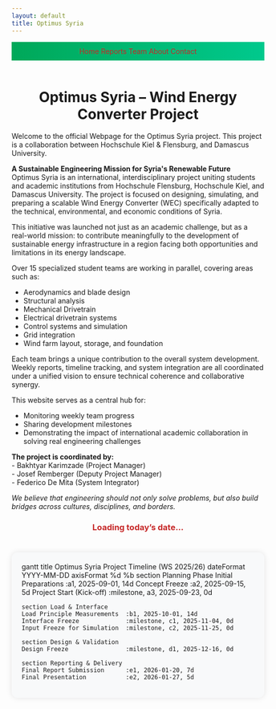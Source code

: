 ```yaml
---
layout: default
title: Optimus Syria
---
```


<link rel="stylesheet" href="assets/style.css">

<head>
  <meta charset="UTF-8">
  <title>Optimus Syria WEC</title>


  <script type="module">
    import mermaid from 'https://cdn.jsdelivr.net/npm/mermaid@10/dist/mermaid.esm.min.mjs';
    mermaid.initialize({ startOnLoad: true });
  </script>

  
  <style>
    .mermaid {
      margin: 40px auto;
      max-width: 1000px;
      background-color: #f8f9fa;
      border-radius: 12px;
      padding: 20px;
      box-shadow: 0 0 12px rgba(0, 0, 0, 0.1);
      overflow-x: auto;
    }

    .mermaid svg .titleText {
      fill: #28a745 !important;
      font-size: 18px;
      font-weight: bold;
    }

    a {
      color: #c62828;
      text-decoration: none;
    }

    a:hover {
      text-decoration: underline;
    }

    footer {
      display: none;
    }
  </style>
</head>

<body>


  <div style="text-align:center; background:linear-gradient(90deg, #00a859, #00c98d); padding:10px;">
    <a href="index.html">Home</a>
    <a href="week1.html">Reports</a>
    <a href="team.html">Team</a>
    <a href="about.html">About</a>
    <a href="contact.html">Contact</a>
  </div>

  <br>

  
  <h1 style="text-align:center;">Optimus Syria – Wind Energy Converter Project</h1>

  <p>
    Welcome to the official Webpage for the Optimus Syria project. This project is a collaboration between Hochschule Kiel & Flensburg, and Damascus University.
  </p>

  <p>
    <strong>A Sustainable Engineering Mission for Syria's Renewable Future</strong><br>
    Optimus Syria is an international, interdisciplinary project uniting students and academic institutions from Hochschule Flensburg, Hochschule Kiel, and Damascus University. The project is focused on designing, simulating, and preparing a scalable Wind Energy Converter (WEC) specifically adapted to the technical, environmental, and economic conditions of Syria.
  </p>

  <p>
    This initiative was launched not just as an academic challenge, but as a real-world mission: to contribute meaningfully to the development of sustainable energy infrastructure in a region facing both opportunities and limitations in its energy landscape.
  </p>

  <p>Over 15 specialized student teams are working in parallel, covering areas such as:</p>
  <ul>
    <li>Aerodynamics and blade design</li>
    <li>Structural analysis</li>
    <li>Mechanical Drivetrain</li>
    <li>Electrical drivetrain systems</li>
    <li>Control systems and simulation</li>
    <li>Grid integration</li>
    <li>Wind farm layout, storage, and foundation</li>
  </ul>

  <p>
    Each team brings a unique contribution to the overall system development. Weekly reports, timeline tracking, and system integration are all coordinated under a unified vision to ensure technical coherence and collaborative synergy.
  </p>

  <p>
    This website serves as a central hub for:
  </p>
  <ul>
    <li>Monitoring weekly team progress</li>
    <li>Sharing development milestones</li>
    <li>Demonstrating the impact of international academic collaboration in solving real engineering challenges</li>
  </ul>

  <p>
    <strong>The project is coordinated by:</strong><br>
    - Bakhtyar Karimzade (Project Manager)<br>
    - Josef Remberger (Deputy Project Manager)<br>
    - Federico De Mita (System Integrator)
  </p>

  <p><em>We believe that engineering should not only solve problems, but also build bridges across cultures, disciplines, and borders.</em></p>

  
  <h3 id="today-date" style="text-align: center; color: #c62828; margin-bottom: 15px;">
   Loading today’s date...
  </h3>

  
  <div class="mermaid">
gantt
    title Optimus Syria Project Timeline (WS 2025/26)
    dateFormat  YYYY-MM-DD
    axisFormat  %d %b
    section Planning Phase
    Initial Preparations         :a1, 2025-09-01, 14d
    Concept Freeze               :a2, 2025-09-15, 5d
    Project Start (Kick-off)     :milestone, a3, 2025-09-23, 0d

    section Load & Interface
    Load Principle Measurements  :b1, 2025-10-01, 14d
    Interface Freeze             :milestone, c1, 2025-11-04, 0d
    Input Freeze for Simulation  :milestone, c2, 2025-11-25, 0d

    section Design & Validation
    Design Freeze                :milestone, d1, 2025-12-16, 0d

    section Reporting & Delivery
    Final Report Submission      :e1, 2026-01-20, 7d
    Final Presentation           :e2, 2026-01-27, 5d
  </div>

  
  <script>
    const today = new Date();
    const options = { day: 'numeric', month: 'long', year: 'numeric' };
    const formattedDate = today.toLocaleDateString('en-GB', options);
    document.getElementById('today-date').innerText = ` Today is: ${formattedDate}`;
  </script>

</body>
